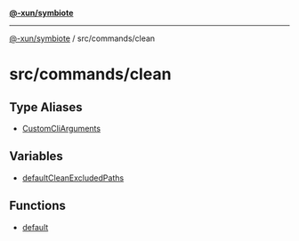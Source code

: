 [**@-xun/symbiote**](../../../README.md)

***

[@-xun/symbiote](../../../README.md) / src/commands/clean

# src/commands/clean

## Type Aliases

- [CustomCliArguments](type-aliases/CustomCliArguments.md)

## Variables

- [defaultCleanExcludedPaths](variables/defaultCleanExcludedPaths.md)

## Functions

- [default](functions/default.md)

